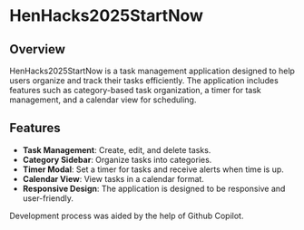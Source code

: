# HenHacks2025StartNow

## Overview

HenHacks2025StartNow is a task management application designed to help users organize and track their tasks efficiently. The application includes features such as category-based task organization, a timer for task management, and a calendar view for scheduling.

## Features

- **Task Management**: Create, edit, and delete tasks.
- **Category Sidebar**: Organize tasks into categories.
- **Timer Modal**: Set a timer for tasks and receive alerts when time is up.
- **Calendar View**: View tasks in a calendar format.
- **Responsive Design**: The application is designed to be responsive and user-friendly.


Development process was aided by the help of Github Copilot.
